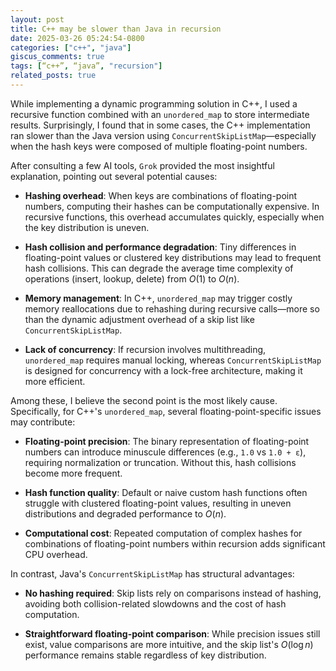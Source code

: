 ```yaml
---
layout: post
title: C++ may be slower than Java in recursion
date: 2025-03-26 05:24:54-0800
categories: ["c++", "java"]
giscus_comments: true
tags: [“c++”, “java”, "recursion"]
related_posts: true
---
```



While implementing a dynamic programming solution in C++, I used a recursive function combined with an `unordered_map` to store intermediate results. Surprisingly, I found that in some cases, the C++ implementation ran slower than the Java version using `ConcurrentSkipListMap`—especially when the hash keys were composed of multiple floating-point numbers.

After consulting a few AI tools, `Grok` provided the most insightful explanation, pointing out several potential causes:

- **Hashing overhead**: When keys are combinations of floating-point numbers, computing their hashes can be computationally expensive. In recursive functions, this overhead accumulates quickly, especially when the key distribution is uneven.
  
- **Hash collision and performance degradation**: Tiny differences in floating-point values or clustered key distributions may lead to frequent hash collisions. This can degrade the average time complexity of operations (insert, lookup, delete) from $O(1)$ to $O(n)$.

- **Memory management**: In C++, `unordered_map` may trigger costly memory reallocations due to rehashing during recursive calls—more so than the dynamic adjustment overhead of a skip list like `ConcurrentSkipListMap`.

- **Lack of concurrency**: If recursion involves multithreading, `unordered_map` requires manual locking, whereas `ConcurrentSkipListMap` is designed for concurrency with a lock-free architecture, making it more efficient.

Among these, I believe the second point is the most likely cause. Specifically, for C++'s `unordered_map`, several floating-point-specific issues may contribute:

- **Floating-point precision**: The binary representation of floating-point numbers can introduce minuscule differences (e.g., `1.0` vs `1.0 + ε`), requiring normalization or truncation. Without this, hash collisions become more frequent.

- **Hash function quality**: Default or naive custom hash functions often struggle with clustered floating-point values, resulting in uneven distributions and degraded performance to $O(n)$.

- **Computational cost**: Repeated computation of complex hashes for combinations of floating-point numbers within recursion adds significant CPU overhead.

In contrast, Java's `ConcurrentSkipListMap` has structural advantages:

- **No hashing required**: Skip lists rely on comparisons instead of hashing, avoiding both collision-related slowdowns and the cost of hash computation.

- **Straightforward floating-point comparison**: While precision issues still exist, value comparisons are more intuitive, and the skip list's $O(\log n)$ performance remains stable regardless of key distribution.
